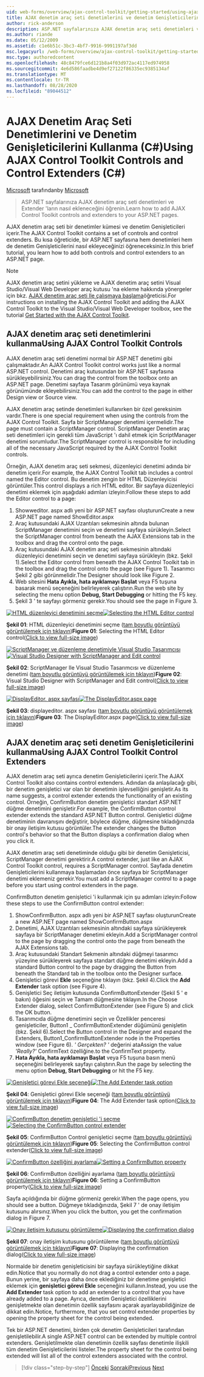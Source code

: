 ```yaml
---
uid: web-forms/overview/ajax-control-toolkit/getting-started/using-ajax-control-toolkit-controls-and-control-extenders-cs
title: AJAX denetim araç seti denetimlerini ve denetim Genişleticilerini kullanma (C#) | Microsoft Docs
author: rick-anderson
description: ASP.NET sayfalarınıza AJAX denetim araç seti denetimleri ve Extender 'ların nasıl ekleneceğini öğrenin.
ms.author: riande
ms.date: 05/12/2009
ms.assetid: c1e6b51c-3bc3-4bf7-9916-9991197af3dd
msc.legacyurl: /web-forms/overview/ajax-control-toolkit/getting-started/using-ajax-control-toolkit-controls-and-control-extenders-cs
msc.type: authoredcontent
ms.openlocfilehash: 48c8479fce6d121b8a4f03d972ac4117ed974958
ms.sourcegitcommit: 4e6d586faadbe4d9ef27122f86335ec9385134af
ms.translationtype: MT
ms.contentlocale: tr-TR
ms.lasthandoff: 08/28/2020
ms.locfileid: "89044512"
---
```

# <a name="using-ajax-control-toolkit-controls-and-control-extenders-c"></a><span data-ttu-id="3dfb3-103">AJAX Denetim Araç Seti Denetimlerini ve Denetim Genişleticilerini Kullanma (C#)</span><span class="sxs-lookup"><span data-stu-id="3dfb3-103">Using AJAX Control Toolkit Controls and Control Extenders (C#)</span></span>

<span data-ttu-id="3dfb3-104">[Microsoft](https://github.com/microsoft) tarafından</span><span class="sxs-lookup"><span data-stu-id="3dfb3-104">by [Microsoft](https://github.com/microsoft)</span></span>

> <span data-ttu-id="3dfb3-105">ASP.NET sayfalarınıza AJAX denetim araç seti denetimleri ve Extender 'ların nasıl ekleneceğini öğrenin.</span><span class="sxs-lookup"><span data-stu-id="3dfb3-105">Learn how to add AJAX Control Toolkit controls and extenders to your ASP.NET pages.</span></span>

<span data-ttu-id="3dfb3-106">AJAX denetim araç seti bir denetimler kümesi ve denetim Genişleticileri içerir.</span><span class="sxs-lookup"><span data-stu-id="3dfb3-106">The AJAX Control Toolkit contains a set of controls and control extenders.</span></span> <span data-ttu-id="3dfb3-107">Bu kısa öğreticide, bir ASP.NET sayfasına hem denetimleri hem de denetim Genişleticilerini nasıl ekleyeceğinizi öğreneceksiniz.</span><span class="sxs-lookup"><span data-stu-id="3dfb3-107">In this brief tutorial, you learn how to add both controls and control extenders to an ASP.NET page.</span></span>

> [!NOTE] 
> 
> <span data-ttu-id="3dfb3-108">AJAX denetim araç setini yükleme ve AJAX denetim araç setini Visual Studio/Visual Web Developer araç kutusu 'na ekleme hakkında yönergeler için bkz. [AJAX denetim araç seti Ile çalışmaya başlama](get-started-with-the-ajax-control-toolkit-cs.md)öğreticisi.</span><span class="sxs-lookup"><span data-stu-id="3dfb3-108">For instructions on installing the AJAX Control Toolkit and adding the AJAX Control Toolkit to the Visual Studio/Visual Web Developer toolbox, see the tutorial [Get Started with the AJAX Control Toolkit](get-started-with-the-ajax-control-toolkit-cs.md).</span></span>

## <a name="using-ajax-control-toolkit-controls"></a><span data-ttu-id="3dfb3-109">AJAX denetim araç seti denetimlerini kullanma</span><span class="sxs-lookup"><span data-stu-id="3dfb3-109">Using AJAX Control Toolkit Controls</span></span>

<span data-ttu-id="3dfb3-110">AJAX denetim araç seti denetimi normal bir ASP.NET denetimi gibi çalışmaktadır.</span><span class="sxs-lookup"><span data-stu-id="3dfb3-110">An AJAX Control Toolkit control works just like a normal ASP.NET control.</span></span> <span data-ttu-id="3dfb3-111">Denetimi araç kutusundan bir ASP.NET sayfasına sürükleyebilirsiniz.</span><span class="sxs-lookup"><span data-stu-id="3dfb3-111">You can drag the control from the toolbox onto an ASP.NET page.</span></span> <span data-ttu-id="3dfb3-112">Denetimi sayfaya Tasarım görünümü veya kaynak görünümünde ekleyebilirsiniz.</span><span class="sxs-lookup"><span data-stu-id="3dfb3-112">You can add the control to the page in either Design view or Source view.</span></span>

<span data-ttu-id="3dfb3-113">AJAX denetim araç setinde denetimleri kullanırken bir özel gereksinim vardır.</span><span class="sxs-lookup"><span data-stu-id="3dfb3-113">There is one special requirement when using the controls from the AJAX Control Toolkit.</span></span> <span data-ttu-id="3dfb3-114">Sayfa bir ScriptManager denetimi içermelidir.</span><span class="sxs-lookup"><span data-stu-id="3dfb3-114">The page must contain a ScriptManager control.</span></span> <span data-ttu-id="3dfb3-115">ScriptManager Denetim araç seti denetimleri için gerekli tüm JavaScript 'ı dahil etmek için ScriptManager denetimi sorumludur.</span><span class="sxs-lookup"><span data-stu-id="3dfb3-115">The ScriptManager control is responsible for including all of the necessary JavaScript required by the AJAX Control Toolkit controls.</span></span>

<span data-ttu-id="3dfb3-116">Örneğin, AJAX denetim araç seti sekmesi, düzenleyici denetimi adında bir denetim içerir.</span><span class="sxs-lookup"><span data-stu-id="3dfb3-116">For example, the AJAX Control Toolkit tab includes a control named the Editor control.</span></span> <span data-ttu-id="3dfb3-117">Bu denetim zengin bir HTML Düzenleyicisi görüntüler.</span><span class="sxs-lookup"><span data-stu-id="3dfb3-117">This control displays a rich HTML editor.</span></span> <span data-ttu-id="3dfb3-118">Bir sayfaya düzenleyici denetimi eklemek için aşağıdaki adımları izleyin:</span><span class="sxs-lookup"><span data-stu-id="3dfb3-118">Follow these steps to add the Editor control to a page:</span></span>

1. <span data-ttu-id="3dfb3-119">Showweditor. aspx adlı yeni bir ASP.NET sayfası oluşturun</span><span class="sxs-lookup"><span data-stu-id="3dfb3-119">Create a new ASP.NET page named ShowEditor.aspx</span></span>
2. <span data-ttu-id="3dfb3-120">Araç kutusundaki AJAX Uzantıları sekmesinin altında bulunan ScriptManager denetimini seçin ve denetimi sayfaya sürükleyin.</span><span class="sxs-lookup"><span data-stu-id="3dfb3-120">Select the ScriptManager control from beneath the AJAX Extensions tab in the toolbox and drag the control onto the page.</span></span>
3. <span data-ttu-id="3dfb3-121">Araç kutusundaki AJAX denetim araç seti sekmesinin altındaki düzenleyici denetimini seçin ve denetimi sayfaya sürükleyin (bkz. Şekil 1).</span><span class="sxs-lookup"><span data-stu-id="3dfb3-121">Select the Editor control from beneath the AJAX Control Toolkit tab in the toolbox and drag the control onto the page (see Figure 1).</span></span> <span data-ttu-id="3dfb3-122">Tasarımcı Şekil 2 gibi görünmelidir.</span><span class="sxs-lookup"><span data-stu-id="3dfb3-122">The Designer should look like Figure 2.</span></span>
4. <span data-ttu-id="3dfb3-123">Web sitesini **Hata Ayıkla, hata ayıklamayı Başlat** veya F5 tuşuna basarak menü seçeneğini belirleyerek çalıştırın.</span><span class="sxs-lookup"><span data-stu-id="3dfb3-123">Run the web site by selecting the menu option **Debug, Start Debugging** or hitting the F5 key.</span></span>
5. <span data-ttu-id="3dfb3-124">Şekil 3 ' te sayfayı görmeniz gerekir.</span><span class="sxs-lookup"><span data-stu-id="3dfb3-124">You should see the page in Figure 3.</span></span>

<span data-ttu-id="3dfb3-125">[![HTML düzenleyici denetimini seçme](using-ajax-control-toolkit-controls-and-control-extenders-cs/_static/image1.jpg)](using-ajax-control-toolkit-controls-and-control-extenders-cs/_static/image1.png)</span><span class="sxs-lookup"><span data-stu-id="3dfb3-125">[![Selecting the HTML Editor control](using-ajax-control-toolkit-controls-and-control-extenders-cs/_static/image1.jpg)](using-ajax-control-toolkit-controls-and-control-extenders-cs/_static/image1.png)</span></span>

<span data-ttu-id="3dfb3-126">**Şekil 01**: HTML düzenleyici denetimini seçme ([tam boyutlu görüntüyü görüntülemek için tıklayın](using-ajax-control-toolkit-controls-and-control-extenders-cs/_static/image2.png))</span><span class="sxs-lookup"><span data-stu-id="3dfb3-126">**Figure 01**: Selecting the HTML Editor control([Click to view full-size image](using-ajax-control-toolkit-controls-and-control-extenders-cs/_static/image2.png))</span></span>

<span data-ttu-id="3dfb3-127">[![ScriptManager ve düzenleme denetimiyle Visual Studio Tasarımcısı](using-ajax-control-toolkit-controls-and-control-extenders-cs/_static/image2.jpg)](using-ajax-control-toolkit-controls-and-control-extenders-cs/_static/image3.png)</span><span class="sxs-lookup"><span data-stu-id="3dfb3-127">[![Visual Studio Designer with ScriptManager and Edit control](using-ajax-control-toolkit-controls-and-control-extenders-cs/_static/image2.jpg)](using-ajax-control-toolkit-controls-and-control-extenders-cs/_static/image3.png)</span></span>

<span data-ttu-id="3dfb3-128">**Şekil 02**: ScriptManager Ile Visual Studio Tasarımcısı ve düzenleme denetimi ([tam boyutlu görüntüyü görüntülemek için tıklayın](using-ajax-control-toolkit-controls-and-control-extenders-cs/_static/image4.png))</span><span class="sxs-lookup"><span data-stu-id="3dfb3-128">**Figure 02**: Visual Studio Designer with ScriptManager and Edit control([Click to view full-size image](using-ajax-control-toolkit-controls-and-control-extenders-cs/_static/image4.png))</span></span>

<span data-ttu-id="3dfb3-129">[![DisplayEditor. aspx sayfası](using-ajax-control-toolkit-controls-and-control-extenders-cs/_static/image3.jpg)](using-ajax-control-toolkit-controls-and-control-extenders-cs/_static/image5.png)</span><span class="sxs-lookup"><span data-stu-id="3dfb3-129">[![The DisplayEditor.aspx page](using-ajax-control-toolkit-controls-and-control-extenders-cs/_static/image3.jpg)](using-ajax-control-toolkit-controls-and-control-extenders-cs/_static/image5.png)</span></span>

<span data-ttu-id="3dfb3-130">**Şekil 03**: displayeditor. aspx sayfası ([tam boyutlu görüntüyü görüntülemek için tıklayın](using-ajax-control-toolkit-controls-and-control-extenders-cs/_static/image6.png))</span><span class="sxs-lookup"><span data-stu-id="3dfb3-130">**Figure 03**: The DisplayEditor.aspx page([Click to view full-size image](using-ajax-control-toolkit-controls-and-control-extenders-cs/_static/image6.png))</span></span>

## <a name="using-ajax-control-toolkit-control-extenders"></a><span data-ttu-id="3dfb3-131">AJAX denetim araç seti denetim Genişleticilerini kullanma</span><span class="sxs-lookup"><span data-stu-id="3dfb3-131">Using AJAX Control Toolkit Control Extenders</span></span>

<span data-ttu-id="3dfb3-132">AJAX denetim araç seti ayrıca denetim Genişleticilerini içerir.</span><span class="sxs-lookup"><span data-stu-id="3dfb3-132">The AJAX Control Toolkit also contains control extenders.</span></span> <span data-ttu-id="3dfb3-133">Adından da anlaşılacağı gibi, bir denetim genişletici var olan bir denetimin işlevselliğini genişletir.</span><span class="sxs-lookup"><span data-stu-id="3dfb3-133">As its name suggests, a control extender extends the functionality of an existing control.</span></span> <span data-ttu-id="3dfb3-134">Örneğin, ConfirmButton denetim genişletici standart ASP.NET düğme denetimini genişletir.</span><span class="sxs-lookup"><span data-stu-id="3dfb3-134">For example, the ConfirmButton control extender extends the standard ASP.NET Button control.</span></span> <span data-ttu-id="3dfb3-135">Genişletici düğme denetiminin davranışını değiştirir, böylece düğme, düğmesine tıkladığınızda bir onay iletişim kutusu görüntüler.</span><span class="sxs-lookup"><span data-stu-id="3dfb3-135">The extender changes the Button control's behavior so that the Button displays a confirmation dialog when you click it.</span></span>

<span data-ttu-id="3dfb3-136">AJAX denetim araç seti denetiminde olduğu gibi bir denetim Genişleticisi, ScriptManager denetimi gerektirir.</span><span class="sxs-lookup"><span data-stu-id="3dfb3-136">A control extender, just like an AJAX Control Toolkit control, requires a ScriptManager control.</span></span> <span data-ttu-id="3dfb3-137">Sayfada denetim Genişleticilerini kullanmaya başlamadan önce sayfaya bir ScriptManager denetimi eklemeniz gerekir.</span><span class="sxs-lookup"><span data-stu-id="3dfb3-137">You must add a ScriptManager control to a page before you start using control extenders in the page.</span></span>

<span data-ttu-id="3dfb3-138">ConfirmButton denetim genişletici 'i kullanmak için şu adımları izleyin:</span><span class="sxs-lookup"><span data-stu-id="3dfb3-138">Follow these steps to use the ConfirmButton control extender:</span></span>

1. <span data-ttu-id="3dfb3-139">ShowConfirmButton. aspx adlı yeni bir ASP.NET sayfası oluşturun</span><span class="sxs-lookup"><span data-stu-id="3dfb3-139">Create a new ASP.NET page named ShowConfirmButton.aspx</span></span>
2. <span data-ttu-id="3dfb3-140">Denetimi, AJAX Uzantıları sekmesinin altındaki sayfaya sürükleyerek sayfaya bir ScriptManager denetimi ekleyin.</span><span class="sxs-lookup"><span data-stu-id="3dfb3-140">Add a ScriptManager control to the page by dragging the control onto the page from beneath the AJAX Extensions tab.</span></span>
3. <span data-ttu-id="3dfb3-141">Araç kutusundaki Standart Sekmenin altındaki düğmeyi tasarımcı yüzeyine sürükleyerek sayfaya standart düğme denetimi ekleyin.</span><span class="sxs-lookup"><span data-stu-id="3dfb3-141">Add a standard Button control to the page by dragging the Button from beneath the Standard tab in the toolbox onto the Designer surface.</span></span>
4. <span data-ttu-id="3dfb3-142">Genişletici görevi **Ekle** seçeneğine tıklayın (bkz. Şekil 4).</span><span class="sxs-lookup"><span data-stu-id="3dfb3-142">Click the **Add Extender** task option (see Figure 4).</span></span>
5. <span data-ttu-id="3dfb3-143">Genişletici Seç iletişim kutusunda ConfirmButtonExtender (Şekil 5 ' e bakın) öğesini seçin ve Tamam düğmesine tıklayın.</span><span class="sxs-lookup"><span data-stu-id="3dfb3-143">In the Choose Extender dialog, select ConfirmButtonExtender (see Figure 5) and click the OK button.</span></span>
6. <span data-ttu-id="3dfb3-144">Tasarımcıda düğme denetimini seçin ve Özellikler penceresi genişleticiler, Button1 \_ ConfirmButtonExtender düğümünü genişletin (bkz. Şekil 6).</span><span class="sxs-lookup"><span data-stu-id="3dfb3-144">Select the Button control in the Designer and expand the Extenders, Button1\_ConfirmButtonExtender node in the Properties window (see Figure 6).</span></span> <span data-ttu-id="3dfb3-145">*' Gerçekten? '* değerini ata</span><span class="sxs-lookup"><span data-stu-id="3dfb3-145">Assign the value *'Really?'*</span></span> <span data-ttu-id="3dfb3-146">ConfirmText özelliğine.</span><span class="sxs-lookup"><span data-stu-id="3dfb3-146">to the ConfirmText property.</span></span>
7. <span data-ttu-id="3dfb3-147">**Hata Ayıkla, hata ayıklamayı Başlat** veya F5 tuşuna basın menü seçeneğini belirleyerek sayfayı çalıştırın.</span><span class="sxs-lookup"><span data-stu-id="3dfb3-147">Run the page by selecting the menu option **Debug, Start Debugging** or hit the F5 key.</span></span>

<span data-ttu-id="3dfb3-148">[![Genişletici görevi Ekle seçeneği](using-ajax-control-toolkit-controls-and-control-extenders-cs/_static/image4.jpg)](using-ajax-control-toolkit-controls-and-control-extenders-cs/_static/image7.png)</span><span class="sxs-lookup"><span data-stu-id="3dfb3-148">[![The Add Extender task option](using-ajax-control-toolkit-controls-and-control-extenders-cs/_static/image4.jpg)](using-ajax-control-toolkit-controls-and-control-extenders-cs/_static/image7.png)</span></span>

<span data-ttu-id="3dfb3-149">**Şekil 04**: Genişletici görevi Ekle seçeneği ([tam boyutlu görüntüyü görüntülemek için tıklayın](using-ajax-control-toolkit-controls-and-control-extenders-cs/_static/image8.png))</span><span class="sxs-lookup"><span data-stu-id="3dfb3-149">**Figure 04**: The Add Extender task option([Click to view full-size image](using-ajax-control-toolkit-controls-and-control-extenders-cs/_static/image8.png))</span></span>

<span data-ttu-id="3dfb3-150">[![ConfirmButton denetim genişletici 'i seçme](using-ajax-control-toolkit-controls-and-control-extenders-cs/_static/image5.jpg)](using-ajax-control-toolkit-controls-and-control-extenders-cs/_static/image9.png)</span><span class="sxs-lookup"><span data-stu-id="3dfb3-150">[![Selecting the ConfirmButton control extender](using-ajax-control-toolkit-controls-and-control-extenders-cs/_static/image5.jpg)](using-ajax-control-toolkit-controls-and-control-extenders-cs/_static/image9.png)</span></span>

<span data-ttu-id="3dfb3-151">**Şekil 05**: ConfirmButton Control genişletici seçme ([tam boyutlu görüntüyü görüntülemek için tıklayın](using-ajax-control-toolkit-controls-and-control-extenders-cs/_static/image10.png))</span><span class="sxs-lookup"><span data-stu-id="3dfb3-151">**Figure 05**: Selecting the ConfirmButton control extender([Click to view full-size image](using-ajax-control-toolkit-controls-and-control-extenders-cs/_static/image10.png))</span></span>

<span data-ttu-id="3dfb3-152">[![ConfirmButton özelliğini ayarlama](using-ajax-control-toolkit-controls-and-control-extenders-cs/_static/image6.jpg)](using-ajax-control-toolkit-controls-and-control-extenders-cs/_static/image11.png)</span><span class="sxs-lookup"><span data-stu-id="3dfb3-152">[![Setting a ConfirmButton property](using-ajax-control-toolkit-controls-and-control-extenders-cs/_static/image6.jpg)](using-ajax-control-toolkit-controls-and-control-extenders-cs/_static/image11.png)</span></span>

<span data-ttu-id="3dfb3-153">**Şekil 06**: ConfirmButton özelliğini ayarlama ([tam boyutlu görüntüyü görüntülemek için tıklayın](using-ajax-control-toolkit-controls-and-control-extenders-cs/_static/image12.png))</span><span class="sxs-lookup"><span data-stu-id="3dfb3-153">**Figure 06**: Setting a ConfirmButton property([Click to view full-size image](using-ajax-control-toolkit-controls-and-control-extenders-cs/_static/image12.png))</span></span>

<span data-ttu-id="3dfb3-154">Sayfa açıldığında bir düğme görmeniz gerekir.</span><span class="sxs-lookup"><span data-stu-id="3dfb3-154">When the page opens, you should see a button.</span></span> <span data-ttu-id="3dfb3-155">Düğmeye tıkladığınızda, Şekil 7 ' de onay iletişim kutusunu alırsınız.</span><span class="sxs-lookup"><span data-stu-id="3dfb3-155">When you click the button, you get the confirmation dialog in Figure 7.</span></span>

<span data-ttu-id="3dfb3-156">[![Onay iletişim kutusunu görüntüleme](using-ajax-control-toolkit-controls-and-control-extenders-cs/_static/image7.jpg)](using-ajax-control-toolkit-controls-and-control-extenders-cs/_static/image13.png)</span><span class="sxs-lookup"><span data-stu-id="3dfb3-156">[![Displaying the confirmation dialog](using-ajax-control-toolkit-controls-and-control-extenders-cs/_static/image7.jpg)](using-ajax-control-toolkit-controls-and-control-extenders-cs/_static/image13.png)</span></span>

<span data-ttu-id="3dfb3-157">**Şekil 07**: onay iletişim kutusunu görüntüleme ([tam boyutlu görüntüyü görüntülemek için tıklayın](using-ajax-control-toolkit-controls-and-control-extenders-cs/_static/image14.png))</span><span class="sxs-lookup"><span data-stu-id="3dfb3-157">**Figure 07**: Displaying the confirmation dialog([Click to view full-size image](using-ajax-control-toolkit-controls-and-control-extenders-cs/_static/image14.png))</span></span>

<span data-ttu-id="3dfb3-158">Normalde bir denetim genişleticisini bir sayfaya sürükleytiğine dikkat edin.</span><span class="sxs-lookup"><span data-stu-id="3dfb3-158">Notice that you normally do not drag a control extender onto a page.</span></span> <span data-ttu-id="3dfb3-159">Bunun yerine, bir sayfaya daha önce eklediğiniz bir denetime genişletici eklemek için **genişletici görevi Ekle** seçeneğini kullanın.</span><span class="sxs-lookup"><span data-stu-id="3dfb3-159">Instead, you use the **Add Extender** task option to add an extender to a control that you have already added to a page.</span></span> <span data-ttu-id="3dfb3-160">Ayrıca, denetim Genişletici özelliklerini genişletmekte olan denetimin özellik sayfasını açarak ayarlayabildiğinize de dikkat edin.</span><span class="sxs-lookup"><span data-stu-id="3dfb3-160">Notice, furthermore, that you set control extender properties by opening the property sheet for the control being extended.</span></span>

<span data-ttu-id="3dfb3-161">Tek bir ASP.NET denetimi, birden çok denetim Genişleticileri tarafından genişletilebilir.</span><span class="sxs-lookup"><span data-stu-id="3dfb3-161">A single ASP.NET control can be extended by multiple control extenders.</span></span> <span data-ttu-id="3dfb3-162">Genişletilmekte olan denetimin özellik sayfası denetimle ilişkili tüm denetim Genişleticilerini listeler.</span><span class="sxs-lookup"><span data-stu-id="3dfb3-162">The property sheet for the control being extended will list all of the control extenders associated with the control.</span></span>

> [!div class="step-by-step"]
> <span data-ttu-id="3dfb3-163">[Önceki](get-started-with-the-ajax-control-toolkit-cs.md) 
>  [Sonraki](creating-a-custom-ajax-control-toolkit-control-extender-cs.md)</span><span class="sxs-lookup"><span data-stu-id="3dfb3-163">[Previous](get-started-with-the-ajax-control-toolkit-cs.md)
[Next](creating-a-custom-ajax-control-toolkit-control-extender-cs.md)</span></span>
